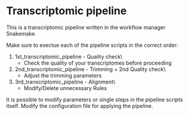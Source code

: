 # Transcriptomic pipeline

This is a transcriptomic pipeline written in the workflow manager Snakemake. 

Make sure to exectue each of the pipeline scripts in the correct order:

1. 1st_transcriptomic_pipeline - Quality check\
    - Check the quality of your transcriptomes before proceeding 
2. 2nd_transcriptomic_pipeline - Trimming + 2nd Quality check\
    - Adjust the trimming parameters 
3. 3rd_transcriptomic_pipeline - Alignment\
    - Modify/Delete unnecessary Rules

It is possible to modify parameters or single steps in the pipeline scripts itself. 
Modify the configuration file for applying the pipeline.  
